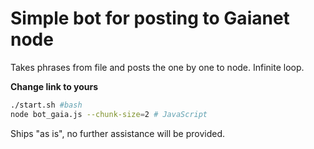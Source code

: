 # Simple bot for posting to Gaianet node
Takes phrases from file and posts the one by one to node. Infinite loop.

**Change link to yours**

```bash
./start.sh #bash
node bot_gaia.js --chunk-size=2 # JavaScript
```

Ships "as is", no further assistance will be provided.